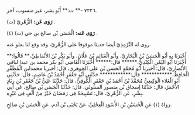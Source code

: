٧٢٢٦ -** ت:** أَبُو بشر، غير منسوب، آخر.

**رَوَى عَن:** الزُّهْرِيّ (ت) .

**رَوَى عَنه:** الْحَسَن بْن صالح بن حي (ت) (٤) .

روى له التِّرْمِذِيّ أيضا حديثا موقوفا على الزُّهْرِيّ، وقد وقع لنا بعلو عنه.

أَخْبَرَنَا بِهِ أَبُو الْحَسَنُ بْنُ الْبُخَارِيِّ، وأَبُو الْغَنَائِمِ بْنُ عَلَّانَ، وأَبُو بَكْرِ بْنُ الأَنْمَاطِيِّ،** قَالُوا:** أَخْبَرَنَا أَبُو اليُمْنِ الْكِنْدِيُّ،****** قال:****** أَخْبَرَنَا الْقَاضِي أَبُو بكر محمد بن عبدا لباقي الأَنْصارِيّ، قال: أخبرنا أَبُو مُحَمَّدٍ الحسن بْن علي الجوهري، قال: أخبرنا محمدابن الْمُظَفَّرِ الْحَافِظُ،************ قال:************ حَدَّثَنِي أَبُو جَعْفَرٍ أَحْمَدُ بْنُ عَاصِمٍ، قال: حَدَّثَنِي أَبُو الْعَلاءِ الْوَكِيعِيُّ مُحَمَّدُ بْنُ أَحْمَدَ بْنِ جَعْفَرٍ الْكُوفِيُّ، قال: حَدَّثَنَا عَلِيُّ بْنُ جَعْفَرِ بْنِ زِيَادٍ الأَحْمَرُ، قال: حَدَّثَنَا إسحاق بْن منصور السلولي، قال: حَدَّثَنَا الْحَسَن بْن صالح، عَن أَبِي بِشْرٍ، عَنِ الزُّهْرِيّ، قال: تَسْبِيحَةٌ فِي رَمَضَانَ خَيْرٌ مِنْ أَلْفٍ فِي غَيْرِهِ.

رَوَاهُ (١) عَنِ الْحُسَيْنِ بْنِ الأَسْوَدِ الْعِجْلِيِّ، عَنْ يَحْيَى بْن آدم، عَنِ الْحَسَن بْنِ صَالِحٍ.